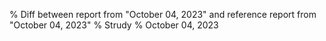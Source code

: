 % Diff between report from "October 04, 2023" and reference report from "October 04, 2023"
% Strudy
% October 04, 2023


